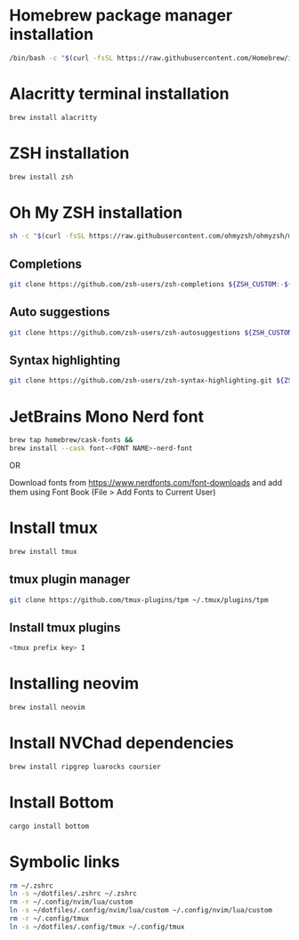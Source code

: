 # Homebrew package manager installation

```bash
/bin/bash -c "$(curl -fsSL https://raw.githubusercontent.com/Homebrew/install/HEAD/install.sh)"
```

# Alacritty terminal installation

```bash
brew install alacritty
```

# ZSH installation

```bash
brew install zsh
```

# Oh My ZSH installation

```bash
sh -c "$(curl -fsSL https://raw.githubusercontent.com/ohmyzsh/ohmyzsh/master/tools/install.sh)"
```

## Completions

```bash
git clone https://github.com/zsh-users/zsh-completions ${ZSH_CUSTOM:-${ZSH:-~/.oh-my-zsh}/custom}/plugins/zsh-completions

```

## Auto suggestions

```bash
git clone https://github.com/zsh-users/zsh-autosuggestions ${ZSH_CUSTOM:-~/.oh-my-zsh/custom}/plugins/zsh-autosuggestions
```

## Syntax highlighting

```bash
git clone https://github.com/zsh-users/zsh-syntax-highlighting.git ${ZSH_CUSTOM:-~/.oh-my-zsh/custom}/plugins/zsh-syntax-highlighting
```

# JetBrains Mono Nerd font

```bash
brew tap homebrew/cask-fonts &&
brew install --cask font-<FONT NAME>-nerd-font
```

OR

Download fonts from https://www.nerdfonts.com/font-downloads and add them using Font Book (File > Add Fonts to Current User)

# Install tmux

```bash
brew install tmux
```

## tmux plugin manager

```bash
git clone https://github.com/tmux-plugins/tpm ~/.tmux/plugins/tpm
```

## Install tmux plugins

```bash
<tmux prefix key> I
```

# Installing neovim

```bash
brew install neovim
```
# Install NVChad dependencies
```bash
brew install ripgrep luarocks coursier
```
# Install Bottom
```bash
cargo install bottom
```

# Symbolic links

```bash
rm ~/.zshrc
ln -s ~/dotfiles/.zshrc ~/.zshrc
rm -r ~/.config/nvim/lua/custom
ln -s ~/dotfiles/.config/nvim/lua/custom ~/.config/nvim/lua/custom
rm -r ~/.config/tmux
ln -s ~/dotfiles/.config/tmux ~/.config/tmux
```
